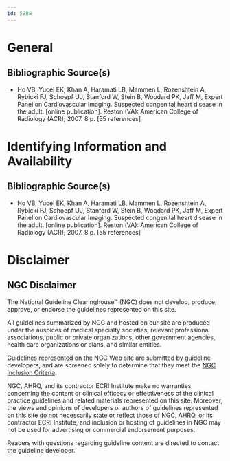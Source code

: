```yaml
---
id: 5988
---
```


# General

## Bibliographic Source(s)

- Ho VB, Yucel EK, Khan A, Haramati LB, Mammen L, Rozenshtein A, Rybicki FJ, Schoepf UJ, Stanford W, Stein B, Woodard PK, Jaff M, Expert Panel on Cardiovascular Imaging. Suspected congenital heart disease in the adult. [online publication]. Reston (VA): American College of Radiology (ACR); 2007. 8 p. [55 references]

# Identifying Information and Availability

## Bibliographic Source(s)

- Ho VB, Yucel EK, Khan A, Haramati LB, Mammen L, Rozenshtein A, Rybicki FJ, Schoepf UJ, Stanford W, Stein B, Woodard PK, Jaff M, Expert Panel on Cardiovascular Imaging. Suspected congenital heart disease in the adult. [online publication]. Reston (VA): American College of Radiology (ACR); 2007. 8 p. [55 references]

# Disclaimer

## NGC Disclaimer

The National Guideline Clearinghouse™ (NGC) does not develop, produce, approve, or endorse the guidelines represented on this site.

All guidelines summarized by NGC and hosted on our site are produced under the auspices of medical specialty societies, relevant professional associations, public or private organizations, other government agencies, health care organizations or plans, and similar entities.

Guidelines represented on the NGC Web site are submitted by guideline developers, and are screened solely to determine that they meet the [NGC Inclusion Criteria](/help-and-about/summaries/inclusion-criteria).

NGC, AHRQ, and its contractor ECRI Institute make no warranties concerning the content or clinical efficacy or effectiveness of the clinical practice guidelines and related materials represented on this site. Moreover, the views and opinions of developers or authors of guidelines represented on this site do not necessarily state or reflect those of NGC, AHRQ, or its contractor ECRI Institute, and inclusion or hosting of guidelines in NGC may not be used for advertising or commercial endorsement purposes.

Readers with questions regarding guideline content are directed to contact the guideline developer.

